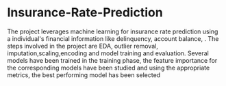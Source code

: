 # Insurance-Rate-Prediction
The project leverages machine learning for insurance rate prediction using a individual's financial information like delinquency, account balance,  . The steps involved in the project are EDA, outlier removal, imputation,scaling,encoding and model training and evaluation. Several models have been trained in the training phase, the feature importance for the corresponding models have been studied and using the appropriate metrics, the best performing model has been selected
